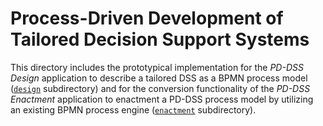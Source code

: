 # Process-Driven Development of Tailored Decision Support Systems

This directory includes the prototypical implementation for the _PD-DSS Design_ application to describe a tailored DSS as a BPMN process model ([`design`](./design/README.md) subdirectory) and for the conversion functionality of the _PD-DSS Enactment_ application to enactment a PD-DSS process model by utilizing an existing BPMN process engine ([`enactment`](./enactment/README.md) subdirectory).
